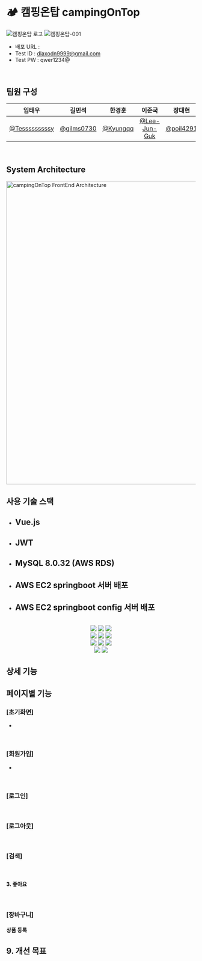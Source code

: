 # 🏕️ 캠핑온탑 campingOnTop
![캠핑온탑 로고](https://github.com/Tesssssssssy/HanwhaBC-be02-campingOnTop-config/assets/105422037/177289fc-5e89-4907-aea1-c5eb453c4059)
![캠핑온탑-001](https://github.com/beyond-sw-camp/be02-2nd-MTM-cityCamp/assets/105422037/90d4ac16-a769-498b-912a-7ca4265230ad)

- 배포 URL :
- Test ID : dlaxodn9999@gmail.com  
- Test PW : qwer1234@

<br>

## 팀원 구성

<div align="left">

| **임태우** | **길민석** | **한경훈** | **이준국** |**장대현** |
| :------: |  :------: | :------: | :------: |:------: |
| [@Tesssssssssy](https://github.com/Tesssssssssy) | [@gilms0730](https://github.com/gilms0730) | [@Kyungqq](https://github.com/heejiyang) | [ @Lee-Jun-Guk](https://github.com/Lee-Jun-Guk) | [@poil4291](https://github.com/poil4291) |
</div>

<br>

## System Architecture
<img width="807" alt="campingOnTop FrontEnd Architecture" src="https://github.com/beyond-sw-camp/be02-3rd-MTM-cityCamp/assets/105422037/ffbd64e0-c261-4e11-990f-ceb24f9a56b6">

<br>

## 사용 기술 스택

- **Vue.js** 
  - 
- **JWT**
  - 
- **MySQL 8.0.32 (AWS RDS)**
  - 
- **AWS EC2 springboot 서버 배포**
  - 
- **AWS EC2 springboot config 서버 배포**
  - 

<br />
<div align="center">
	<img src="https://img.shields.io/badge/vuejs-%2335495e.svg?style=flat&logo=vuedotjs&logoColor=%234FC08D" />
	<img src="https://img.shields.io/badge/HTML5-E34F26?style=flat&logo=HTML5&logoColor=white" />
	<img src="https://img.shields.io/badge/CSS3-1572B6?style=flat&logo=CSS3&logoColor=white" />
  <br>
	<img src="https://img.shields.io/badge/JavaScript-F7DF1E?style=flat&logo=JavaScript&logoColor=white" />
  <img src="https://img.shields.io/badge/jQuery-0769AD?style=flat&logo=jQuery&logoColor=white" />
	<img src="https://img.shields.io/badge/Bootstrap-7952B3?style=flat&logo=Bootstrap&logoColor=white" />
	<br>
	<img src="https://img.shields.io/badge/SpringBoot-6DB33F?style=flat&logo=SpringBoot&logoColor=white" />
<img src="https://img.shields.io/badge/Git-F05032?style=flat-square&logo=git&logoColor=white"/>
<img src="https://img.shields.io/badge/GitHub-181717?style=flat-square&logo=GitHub&logoColor=white"/>

<br>
<img src="https://img.shields.io/badge/MySQL-4479A1?style=flat-square&logo=MySQL&logoColor=white"/>
<img src="https://img.shields.io/badge/Amazon AWS-232F3E?style=flat-square&logo=amazonaws&logoColor=white"/>



</div>

## 상세 기능


## 페이지별 기능

### [초기화면]
- 

<br>

### [회원가입]
-



<br>



### [로그인]




<br>

### [로그아웃]



<br>




### [검색]



<br>



#### 3. 좋아요


<br>


### [장바구니]

#### 상품 등록



## 9. 개선 목표


